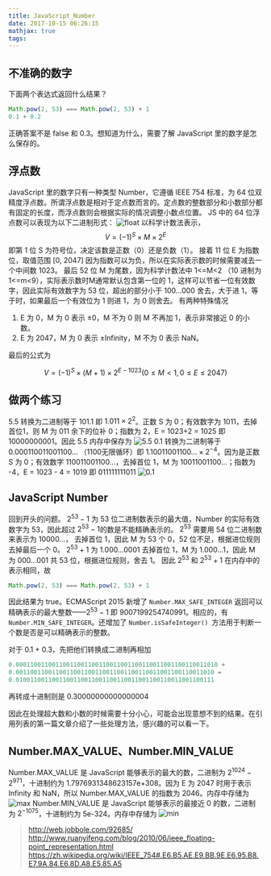```yaml
---
title: JavaScript_Number
date: 2017-10-15 06:26:15
mathjax: true
tags:
---
```

## 不准确的数字
下面两个表达式返回什么结果？
``` js
Math.pow(2, 53) === Math.pow(2, 53) + 1
0.1 + 0.2
```
正确答案不是 false 和 0.3。想知道为什么，需要了解 JavaScript 里的数字是怎么保存的。

## 浮点数
JavaScript 里的数字只有一种类型 Number，它遵循 IEEE 754 标准，为 64 位双精度浮点数。所谓浮点数是相对于定点数而言的。定点数的整数部分和小数部分都有固定的长度，而浮点数则会根据实际的情况调整小数点位置。
JS 中的 64 位浮点数可以表现为以下二进制形式：
![float](./float.png)
以科学计数法表示，
$$V=(-1)^{S} \times M \times 2^{E}$$
即第 1 位 S 为符号位，决定该数是正数（0）还是负数（1）。
接着 11 位 E 为指数位，取值范围 [0, 2047] 因为指数可以为负，所以在实际表示数的时候需要减去一个中间数 1023。
最后 52 位 M 为尾数，因为科学计数法中 1&lt;=M&lt;2 （10 进制为 1&lt;=m&lt;9），实际表示数时M通常默认包含第一位的 1，这样可以节省一位有效数字，因此实际有效数字为 53 位，超出的部分小于 100...000 舍去，大于进 1，等于时，如果最后一个有效位为 1 则进 1，为 0 则舍去。
有两种特殊情况
1. E 为 0，M 为 0 表示 ±0，M 不为 0 则 M 不再加 1，表示非常接近 0 的小数。
2. E 为 2047，M 为 0 表示 ±Infinity，M 不为 0 表示 NaN。


最后的公式为

$$V=(-1)^{S} \times (M+1) \times 2^{E-1023}(0 \leq M < 1,0 \leq E \leq 2047)$$

## 做两个练习
5.5 转换为二进制等于 101.1 即 $1.011 \times 2^{2}$。正数 S 为 0；有效数字为 1011，去掉首位1，则 M 为 011 余下的位补 0；指数为 2，E = 1023+2 = 1025 即 10000000001。因此 5.5 内存中保存为
![5.5](./5.5.png)
0.1  转换为二进制等于 0.000110011001100... （1100无限循环）即 $1.10011001100... \times 2^{-4}$。因为是正数 S 为 0；有效数字 110011001100...，去掉首位 1，M 为 10011001100...；指数为 -4，E = 1023 - 4 = 1019 即 011111111011
![0.1](./0.1.png)

## JavaScript Number

回到开头的问题。
$2^{53}-1$ 为 53 位二进制数表示的最大值，Number 的实际有效数字为 53，因此超过 $2^{53}-1$的数是不能精确表示的。
$2^{53}$ 需要用 54 位二进制数来表示为 10000...， 去掉首位 1，因此 M 为 53 个 0，52 位不足，根据进位规则去掉最后一个 0。
$2^{53}+1$ 为 1.000...0001 去掉首位 1，M 为 1.000...1，因此 M 为 000...001 共 53 位，根据进位规则，舍去 1。
因此 $2^{53}$ 和 $2^{53} +1$ 在内存中的表示相同，故
``` js
Math.pow(2, 53) === Math.pow(2, 53) + 1
```
因此结果为 true。ECMAScript 2015 新增了 `Number.MAX_SAFE_INTEGER` 返回可以精确表示的最大整数——$2^{53}-1$ 即 9007199254740991。相应的，有 `Number.MIN_SAFE_INTEGER`。还增加了 `Number.isSafeInteger() `方法用于判断一个数是否是可以精确表示的整数。

对于 0.1 + 0.3，先把他们转换成二进制再相加
``` js
0.00011001100110011001100110011001100110011001100110011010 +
0.0011001100110011001100110011001100110011001100110011010 =
0.0100110011001100110011001100110011001100110011001100111
```
再转成十进制则是 0.30000000000000004

因此在处理超大数和小数的时候需要十分小心，可能会出现意想不到的结果。在引用列表的第一篇文章介绍了一些处理方法，感兴趣的可以看一下。

## Number.MAX_VALUE、Number.MIN_VALUE
Number.MAX_VALUE 是 JavaScript 能够表示的最大的数，二进制为  $2^{1024} - 2^{971}$，十进制约为 1.7976931348623157e+308。因为 E 为 2047 时用于表示 Infinity 和 NaN，所以 Number.MAX_VALUE 的指数为 2046。内存中存储为
![max](./max.png)
Number.MIN_VALUE 是 JavaScript 能够表示的最接近 0 的数，二进制为 $2^{-1075}$，十进制约为 5e-324。内存中存储为
![min](./min.png)

> http://web.jobbole.com/92685/
> http://www.ruanyifeng.com/blog/2010/06/ieee_floating-point_representation.html
> https://zh.wikipedia.org/wiki/IEEE_754#.E6.B5.AE.E9.BB.9E.E6.95.B8.E7.9A.84.E6.8D.A8.E5.85.A5